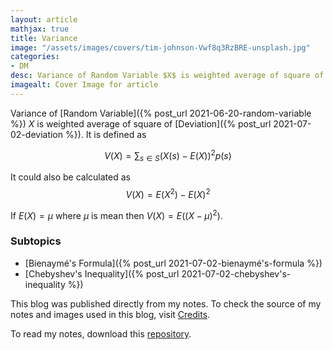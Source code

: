 ```yaml
---
layout: article
mathjax: true
title: Variance
image: "/assets/images/covers/tim-johnson-Vwf8q3RzBRE-unsplash.jpg"
categories:
- DM
desc: Variance of Random Variable $X$ is weighted average of square of Deviation. It is defined as 
imagealt: Cover Image for article
---
```


Variance of [Random Variable]({% post_url 2021-06-20-random-variable %}) $X$ is weighted average of square of [Deviation]({% post_url 2021-07-02-deviation %}). It is defined as
































































































































































































































































































































































































$$V(X) = \sum_{s \in S}(X(s) - E(X))^2 p(s)$$

































































































































































































































































































































































































It could also be calculated as
$$V(X) = E(X^2) - E(X)^2$$

































































































































































































































































































































































































If $E(X) = \mu$ where $\mu$ is mean then $V(X) = E((X- \mu)^2)$.

































































































































































































































































































































































































### Subtopics
- [Bienaymé's Formula]({% post_url 2021-07-02-bienaymé's-formula %})
- [Chebyshev's Inequality]({% post_url 2021-07-02-chebyshev's-inequality %})

This blog was published directly from my notes.
To check the source of my notes and images used in this blog, visit <a href="/credits.html" target="_blank">Credits</a>.

To read my notes, download this <a href="https://github.com/bovem/CS" target="blank">repository</a>.